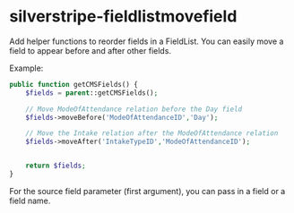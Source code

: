silverstripe-fieldlistmovefield
===============================

Add helper functions  to reorder fields in a FieldList. You can easily move a field to appear before and after other fields.

Example:
```php
public function getCMSFields() {
	$fields = parent::getCMSFields();

	// Move ModeOfAttendance relation before the Day field
	$fields->moveBefore('ModeOfAttendanceID','Day');

	// Move the Intake relation after the ModeOfAttendance relation
	$fields->moveAfter('IntakeTypeID','ModeOfAttendanceID');


	return $fields;
}
```
For the source field parameter (first argument), you can pass in a field or a field name.
